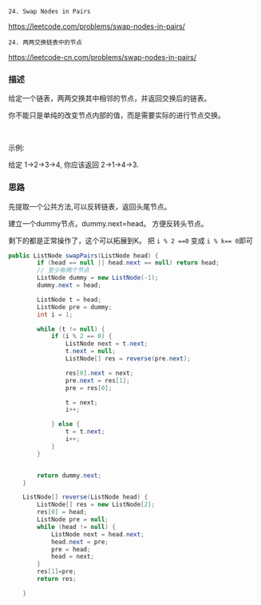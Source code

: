 `24. Swap Nodes in Pairs`

<https://leetcode.com/problems/swap-nodes-in-pairs/>

`24. 两两交换链表中的节点`

<https://leetcode-cn.com/problems/swap-nodes-in-pairs/>

### 描述
给定一个链表，两两交换其中相邻的节点，并返回交换后的链表。

你不能只是单纯的改变节点内部的值，而是需要实际的进行节点交换。

 

示例:

给定 1->2->3->4, 你应该返回 2->1->4->3.



### 思路

先提取一个公共方法,可以反转链表，返回头尾节点。

建立一个dummy节点，dummy.next=head。 方便反转头节点。

剩下的都是正常操作了，这个可以拓展到K。 把  `i % 2 ==0` 变成 `i % k== 0`即可


```java
public ListNode swapPairs(ListNode head) {
        if (head == null || head.next == null) return head;
        // 至少有两个节点
        ListNode dummy = new ListNode(-1);
        dummy.next = head;

        ListNode t = head;
        ListNode pre = dummy;
        int i = 1;

        while (t != null) {
            if (i % 2 == 0) {
                ListNode next = t.next;
                t.next = null;
                ListNode[] res = reverse(pre.next);

                res[0].next = next;
                pre.next = res[1];
                pre = res[0];

                t = next;
                i++;

            } else {
                t = t.next;
                i++;
            }
        }


        return dummy.next;
    }

    ListNode[] reverse(ListNode head) {
        ListNode[] res = new ListNode[2];
        res[0] = head;
        ListNode pre = null;
        while (head != null) {
            ListNode next = head.next;
            head.next = pre;
            pre = head;
            head = next;
        }
        res[1]=pre;
        return res;

    }
```